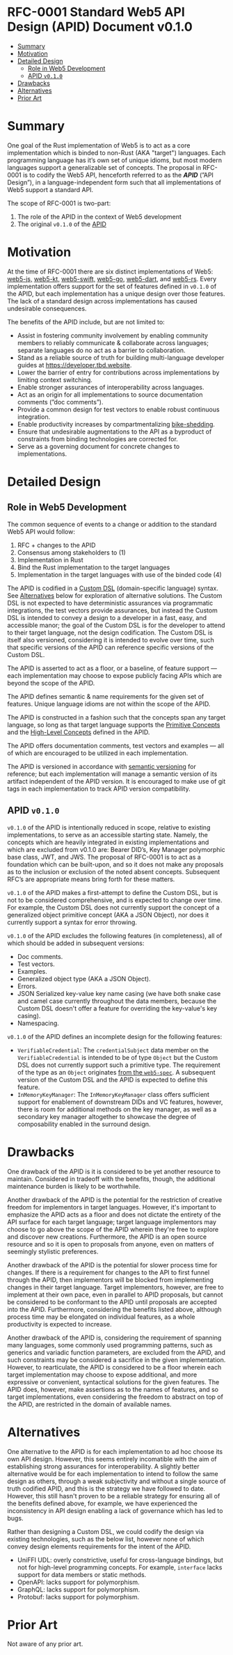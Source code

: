 # RFC-0001 Standard Web5 API Design (APID) Document v0.1.0 <!-- omit in toc -->

- [Summary](#summary)
- [Motivation](#motivation)
- [Detailed Design](#detailed-design)
  - [Role in Web5 Development](#role-in-web5-development)
  - [APID `v0.1.0`](#apid-v010)
- [Drawbacks](#drawbacks)
- [Alternatives](#alternatives)
- [Prior Art](#prior-art)

# Summary

One goal of the Rust implementation of Web5 is to act as a core implementation which is binded to non-Rust (AKA "target") languages. Each programming language has it’s own set of unique idioms, but most modern languages support a generalizable set of concepts. The proposal in RFC-0001 is to codify the Web5 API, henceforth referred to as the ***APID*** (”API Design”), in a language-independent form such that all implementations of Web5 support a standard API.

The scope of RFC-0001 is two-part:

1. The role of the APID in the context of Web5 development
2. The original `v0.1.0` of the [APID](../../API_DESIGN.md)

# Motivation

At the time of RFC-0001 there are six distinct implementations of Web5: [web5-js,](https://github.com/TBD54566975/web5-js) [web5-kt,](https://github.com/TBD54566975/web5-kt) [web5-swift,](https://github.com/TBD54566975/web5-swift) [web5-go,](https://github.com/TBD54566975/web5-go) [web5-dart](https://github.com/TBD54566975/web5-dart), and [web5-rs](https://github.com/TBD54566975/web5-rs). Every implementation offers support for the set of features defined in `v0.1.0` of the APID, but each implementation has a unique design over those features. The lack of a standard design across implementations has caused undesirable consequences. 

The benefits of the APID include, but are not limited to:

- Assist in fostering community involvement by enabling community members to reliably communicate & collaborate across languages; separate languages do no act as a barrier to collaboration.
- Stand as a reliable source of truth for building multi-language developer guides at https://developer.tbd.website.
- Lower the barrier of entry for contributions across implementations by limiting context switching.
- Enable stronger assurances of interoperability across languages.
- Act as an origin for all implementations to source documentation comments (”doc comments”).
- Provide a common design for test vectors to enable robust continuous integration.
- Enable productivity increases by compartmentalizing [bike-shedding](https://en.wikipedia.org/wiki/Law_of_triviality).
- Ensure that undesirable augmentations to the API as a byproduct of constraints from binding technologies are corrected for.
- Serve as a governing document for concrete changes to implementations.

# Detailed Design

## Role in Web5 Development

The common sequence of events to a change or addition to the standard Web5 API would follow:

1. RFC + changes to the APID
2. Consensus among stakeholders to (1)
3. Implementation in Rust
4. Bind the Rust implementation to the target languages
5. Implementation in the target languages with use of the binded code (4)

The APID is codified in a [Custom DSL](../../CUSTOM_DSL.md) (domain-specific language) syntax. See [Alternatives](#alternatives) below for exploration of alternative solutions. The Custom DSL is not expected to have deterministic assurances via programmatic integrations, the test vectors provide assurances, but instead the Custom DSL is intended to convey a design to a developer in a fast, easy, and accessible manor; the goal of the Custom DSL is for the developer to attend to their target language, not the design codification. The Custom DSL is itself also versioned, considering it is intended to evolve over time, such that specific versions of the APID can reference specific versions of the Custom DSL.

The APID is asserted to act as a floor, or a baseline, of feature support — each implementation may choose to expose publicly facing APIs which are beyond the scope of the APID.

The APID defines semantic & name requirements for the given set of features. Unique language idioms are not within the scope of the APID.

The APID is constructed in a fashion such that the concepts span any target language, so long as that target language supports the [Primitive Concepts](../../API_DESIGN.md#primitive-concepts) and the [High-Level Concepts](../../API_DESIGN.md#high-level-concepts) defined in the APID.  

The APID offers documentation comments, test vectors and examples — all of which are encouraged to be utilized in each implementation.

The APID is versioned in accordance with [semantic versioning](https://semver.org/) for reference; but each implementation will manage a semantic version of its artifact independent of the APID version. It is encouraged to make use of git tags in each implementation to track APID version compatibility.

## APID `v0.1.0` 

`v0.1.0` of the APID is intentionally reduced in scope, relative to existing implementations, to serve as an accessible starting state. Namely, the concepts which are heavily integrated in existing implementations and which are excluded from v0.1.0 are: Bearer DID’s, Key Manager polymorphic base class, JWT, and JWS. The proposal of RFC-0001 is to act as a foundation which can be built-upon, and so it does not make any proposals as to the inclusion or exclusion of the noted absent concepts. Subsequent RFC’s are appropriate means bring forth for these matters. 

`v0.1.0` of the APID makes a first-attempt to define the Custom DSL, but is not to be considered comprehensive, and is expected to change over time. For example, the Custom DSL does not currently support the concept of a generalized object primitive concept (AKA a JSON Object), nor does it currently support a syntax for error throwing.

`v0.1.0` of the APID excludes the following features (in completeness), all of which should be added in subsequent versions:

- Doc comments.
- Test vectors.
- Examples.
- Generalized object type (AKA a JSON Object).
- Errors.
- JSON Serialized key-value key name casing (we have both snake case and camel case currently throughout the data members, because the Custom DSL doesn't offer a feature for overriding the key-value's key casing).
- Namespacing.

`v0.1.0` of the APID defines an incomplete design for the following features:

- `VerifiableCredential`: The `credentialSubject` data member on the `VerifiableCredential` is intended to be of type `Object` but the Custom DSL does not currently support such a primitive type. The requirement of the type as an `Object` originates [from the `web5-spec`](https://github.com/TBD54566975/web5-spec/blob/main/spec/vc.md#verifiable-credential-data-model). A subsequent version of the Custom DSL and the APID is expected to define this feature.
- `InMemoryKeyManager`: The `InMemoryKeyManager` class offers sufficient support for enablement of downstream DIDs and VC features, however, there is room for additional methods on the key manager, as well as a secondary key manager altogether to showcase the degree of composability enabled in the surround design.

# Drawbacks

One drawback of the APID is it is considered to be yet another resource to maintain. Considered in tradeoff with the benefits, though, the additional maintenance burden is likely to be worthwhile. 

Another drawback of the APID is the potential for the restriction of creative freedom for implementors in target languages. However, it's important to emphasize the APID acts as a floor and does not dictate the entirety of the API surface for each target language; target language implementors may choose to go above the scope of the APID wherein they're free to explore and discover new creations. Furthermore, the APID is an open source resource and so it is open to proposals from anyone, even on matters of seemingly stylistic preferences.

Another drawback of the APID is the potential for slower process time for changes. If there is a requirement for changes to the API to first funnel through the APID, then implementors will be blocked from implementing changes in their target language. Target implementors, however, are free to implement at their own pace, even in parallel to APID proposals, but cannot be considered to be conformant to the APID until proposals are accepted into the APID. Furthermore, considering the benefits listed above, although process time may be elongated on individual features, as a whole productivity is expected to increase. 

Another drawback of the APID is, considering the requirement of spanning many languages, some commonly used programming patterns, such as generics and variadic function parameters, are excluded from the APID, and such constraints may be considered a sacrifice in the given implementation. However, to rearticulate, the APID is considered to be a floor wherein each target implementation may choose to expose additional, and more expressive or convenient, syntactical solutions for the given features. The APID does, however, make assertions as to the names of features, and so target implementations, even considering the freedom to abstract on top of the APID, are restricted in the domain of available names. 

# Alternatives

One alternative to the APID is for each implementation to ad hoc choose its own API design. However, this seems entirely incomatible with the aim of establishing strong assurances for interoperability. A slightly better alternative would be for each implementation to intend to follow the same design as others, through a weak subjectivity and without a single source of truth codified APID, and this is the strategy we have followed to date. However, this still hasn't proven to be a reliable strategy for ensuring all of the benefits defined above, for example, we have experienced the inconsistency in API design enabling a lack of governance which has led to bugs. 

Rather than designing a Custom DSL, we could codify the design via existing technologies, such as the below list, however none of which convey design elements requirements for the intent of the APID.

- UniFFI UDL: overly constrictive, useful for cross-language bindings, but not for high-level programming concepts. For example, `interface` lacks support for data members or static methods.
- OpenAPI: lacks support for polymorphism.
- GraphQL: lacks support for polymorphism.
- Protobuf: lacks support for polymorphism.

# Prior Art

Not aware of any prior art.